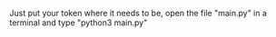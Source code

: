 Just put your token where it needs to be, open the file "main.py" in a terminal and type "python3 main.py"
